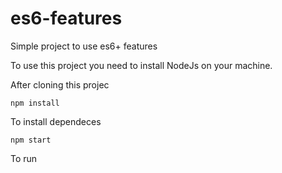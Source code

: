 # es6-features
Simple project to use es6+ features

To use this project you need to install NodeJs on your machine.


After cloning this projec

    npm install

To install dependeces 

    npm start
  
To run 
